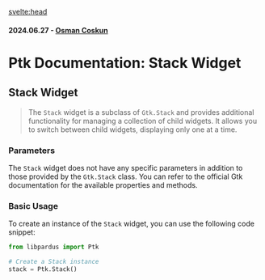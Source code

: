 <svelte:head>

<title>Ptk Documentation: Stack Widget</title>
<meta name="description" content="Explore the Stack widget in Ptk, a subclass of Gtk.Stack with functionality for managing a collection of child widgets. Learn its basic usage and refer to the official Gtk documentation for available properties and methods.">
<meta property="og:title" content="Ptk Documentation: Stack Widget">
<meta property="og:description" content="Explore the Stack widget in Ptk, a subclass of Gtk.Stack with functionality for managing a collection of child widgets. Learn its basic usage and refer to the official Gtk documentation for available properties and methods.">
<meta property="og:type" content="article">
<meta property="og:url" content="https://pardus.github.io/wiki/libpardus/stack">
<meta property="og:image" content="https://raw.githubusercontent.com/pardus/pardus.github.io/main/src/lib/assets/logo.svg">
<meta property="og:image:alt" content="Pardus Logo">
<meta name="twitter:card" content="summary_large_image">
<meta name="twitter:title" content="Ptk Documentation: Stack Widget">
<meta name="twitter:description" content="Explore the Stack widget in Ptk, a subclass of Gtk.Stack with functionality for managing a collection of child widgets. Learn its basic usage and refer to the official Gtk documentation for available properties and methods.">
<meta name="twitter:image" content="https://raw.githubusercontent.com/pardus/pardus.github.io/main/src/lib/assets/logo.svg">
</svelte:head>

#### 2024.06.27 - [Osman Coskun](https://github.com/osmancoskun)

# Ptk Documentation: Stack Widget

## Stack Widget

> The `Stack` widget is a subclass of `Gtk.Stack` and provides additional functionality for managing a collection of child widgets. It allows you to switch between child widgets, displaying only one at a time.

### Parameters

The `Stack` widget does not have any specific parameters in addition to those provided by the `Gtk.Stack` class. You can refer to the official Gtk documentation for the available properties and methods.

### Basic Usage

To create an instance of the `Stack` widget, you can use the following code snippet:

```python
from libpardus import Ptk

# Create a Stack instance
stack = Ptk.Stack()
```
